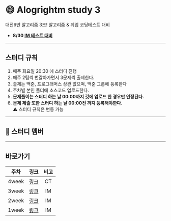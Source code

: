 # :smile: Alogrightm study 3
대전6반 알고리즘 3조!
알고리즘 & 취업 코딩테스트 대비
* **8/30 [IM 테스트 대비](https://docs.google.com/spreadsheets/d/1woMUqd7Pi8CfYVYW4LeIS-JvxBVjan0KjjWtc2bOF34/edit#gid=0)**

---
## 스터디 규칙
1. 매주 화요일 20:30 에 스터디 진행
2. 매주 2팀씩 번갈아가면서 3문제씩 출제한다.
3. 출제는 백준, 프로그래머스 상관 없으며, 백준 그룹에 등록한다
4. 주차별 본인 폴더에 소스코드 업로드한다.   
5. **문제풀이는 스터디 하는 날 00:00까지 깃에 업로드 한 경우만 인정된다.**   
6. **문제 제출 또한 스터디 하는 날 00:00전 까지 등록해야한다.**   
:warning: 스터디 규칙은 변동 가능

---
## :book: 스터디 멤버
---
## 바로가기

<table>
    <thead>
        <tr>
            <th> 주차 </th>
            <th> 링크 </th>
            <th> 비고 </th>
        </tr>
    </thead>
    <tbody>
    <tr>
            <td align="center"> 4week </td>
            <td align="center"><a href="4week/README.md">링크</a></td>
            <td align="center"> CT </td>
        </tr>
        <tr>
            <td align="center"> 3week </td>
            <td align="center"><a href="3weeks/README.md">링크</a></td>
            <td align="center"> IM </td>
        </tr>
        <tr>
            <td align="center"> 2week </td>
            <td align="center"><a href="2weeks/README.md">링크</a></td>
            <td align="center"> IM </td>
        </tr>
        <tr>
            <td align="center"> 1week </td>
            <td align="center"><a href="1weeks/README.md">링크</a></td>
            <td align="center"> IM </td>
        </tr>
    </tbody>
</table>
